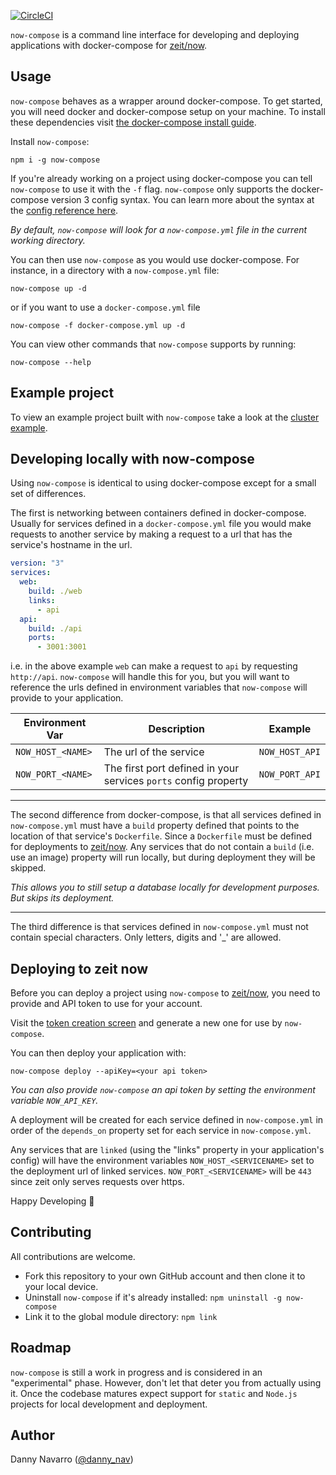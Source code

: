 [![CircleCI](https://circleci.com/gh/dannav/now-compose.svg?style=svg&circle-token=a204b7c6925f4014b03ffed857005beb2b98b97e)](https://circleci.com/gh/dannav/now-compose)

`now-compose` is a command line interface for developing and deploying applications with docker-compose for [zeit/now](https://zeit.co/now).

## Usage

`now-compose` behaves as a wrapper around docker-compose. To get started, you will need docker and docker-compose setup on your machine. To install these dependencies visit [the docker-compose install guide](https://docs.docker.com/compose/install/).

Install `now-compose`:

```
npm i -g now-compose
```

If you're already working on a project using docker-compose you can tell `now-compose` to use it with the `-f` flag. `now-compose` only supports the docker-compose version 3 config syntax. You can learn more about the syntax at the [config reference here](https://docs.docker.com/compose/compose-file/).

_By default, `now-compose` will look for a `now-compose.yml` file in the current working directory._

You can then use `now-compose` as you would use docker-compose. For instance, in a directory with a `now-compose.yml` file:

```
now-compose up -d
```

or if you want to use a `docker-compose.yml` file

```
now-compose -f docker-compose.yml up -d
```

You can view other commands that `now-compose` supports by running:

```
now-compose --help
```

## Example project

To view an example project built with `now-compose` take a look at the [cluster example](./examples/cluster).

## Developing locally with now-compose

Using `now-compose` is identical to using docker-compose except for a small set of differences.

The first is networking between containers defined in docker-compose. Usually for services defined in a `docker-compose.yml` file you would make requests to another service by making a request to a url that has the service's hostname in the url.

```yaml
version: "3"
services:
  web:
    build: ./web
    links:
      - api
  api:
    build: ./api
    ports:
      - 3001:3001
```

i.e. in the above example `web` can make a request to `api` by requesting `http://api`. `now-compose` will handle this for you, but you will want to reference the urls defined in environment variables that `now-compose` will provide to your application.

| Environment Var   | Description                                                     | Example        |
| ----------------- | --------------------------------------------------------------- | -------------- |
| `NOW_HOST_<NAME>` | The url of the service                                          | `NOW_HOST_API` |
| `NOW_PORT_<NAME>` | The first port defined in your services `ports` config property | `NOW_PORT_API` |

---

The second difference from docker-compose, is that all services defined in `now-compose.yml` must have a `build` property defined that points to the location of that service's `Dockerfile`. Since a `Dockerfile` must be defined for deployments to [zeit/now](https://zeit.co/now). Any services that do not contain a `build` (i.e. use an image) property will run locally, but during deployment they will be skipped.

_This allows you to still setup a database locally for development purposes. But skips its deployment._

---

The third difference is that services defined in `now-compose.yml` must not contain special characters. Only letters, digits and '_' are allowed.

## Deploying to zeit now

Before you can deploy a project using `now-compose` to [zeit/now](https://zeit.co/now), you need to provide
and API token to use for your account.

Visit the [token creation screen](https://zeit.co/account/tokens) and generate a new one for use by `now-compose`.

You can then deploy your application with:

```
now-compose deploy --apiKey=<your api token>
```

_You can also provide `now-compose` an api token by setting the environment variable `NOW_API_KEY`._


A deployment will be created for each service defined in `now-compose.yml` in order of the `depends_on` property set for each service in `now-compose.yml`.

Any services that are `linked` (using the "links" property in your application's config) will have the environment variables `NOW_HOST_<SERVICENAME>` set to the deployment url of linked services. `NOW_PORT_<SERVICENAME>` will be `443` since zeit only serves requests over https.

Happy Developing 🎉

## Contributing

All contributions are welcome.

* Fork this repository to your own GitHub account and then clone it to your local device.
* Uninstall `now-compose` if it's already installed: `npm uninstall -g now-compose`
* Link it to the global module directory: `npm link`

## Roadmap

`now-compose` is still a work in progress and is considered in an "experimental" phase. However, don't let that deter you from actually using it. Once the codebase matures expect support for `static` and `Node.js` projects for local development and deployment.

## Author

Danny Navarro ([@danny_nav](https://twitter.com/danny_nav))